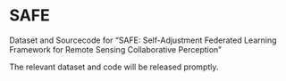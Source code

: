 # SAFE
Dataset and Sourcecode for “SAFE: Self-Adjustment Federated Learning Framework for Remote Sensing Collaborative Perception”

The relevant dataset and code will be released promptly.
